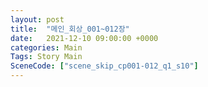 ```yaml
---
layout: post
title:  "메인_회상_001~012장"
date:   2021-12-10 09:00:00 +0000
categories: Main
Tags: Story Main
SceneCode: ["scene_skip_cp001-012_q1_s10"]
---
```

